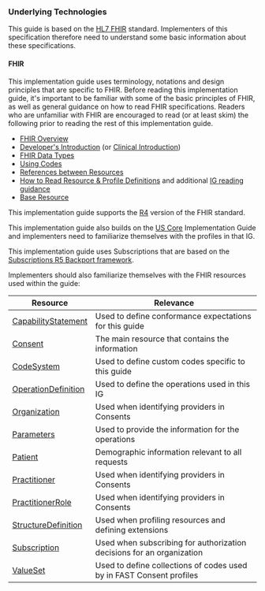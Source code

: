 ### Underlying Technologies
This guide is based on the [HL7 FHIR]({{site.data.fhir.path}}index.html) standard.  Implementers of this specification therefore need to understand some basic information about these specifications.

#### FHIR
This implementation guide uses terminology, notations and design principles that are
specific to FHIR.  Before reading this implementation guide, it's important to be familiar with some of the basic principles of FHIR, as well as general guidance on how to read FHIR specifications.  Readers who are unfamiliar with FHIR are encouraged to read (or at least skim) the following prior to reading the rest of this implementation guide.

* [FHIR Overview]({{site.data.fhir.path}}overview.html)
* [Developer's Introduction]({{site.data.fhir.path}}overview-dev.html) (or [Clinical Introduction]({{site.data.fhir.path}}overview-clinical.html))
* [FHIR Data Types]({{site.data.fhir.path}}datatypes.html)
* [Using Codes]({{site.data.fhir.path}}terminologies.html)
* [References between Resources]({{site.data.fhir.path}}references.html)
* [How to Read Resource & Profile Definitions]({{site.data.fhir.path}}formats.html) and additional [IG reading guidance](https://build.fhir.org/ig/FHIR/ig-guidance/readingIgs.html)
* [Base Resource]({{site.data.fhir.path}}resource.html)

This implementation guide supports the [R4]({{site.data.fhir.path}}index.html) version of the FHIR standard.

This implementation guide also builds on the [US Core]({{site.data.fhir.uscore}}) Implementation Guide and implementers need to familiarize themselves with the profiles in that IG.

This implementation guide uses Subscriptions that are based on the [Subscriptions R5 Backport framework]({{site.data.fhir.subscriptions}}).

Implementers should also familiarize themselves with the FHIR resources used within the guide:

<table>
  <thead>
    <tr>
      <th>Resource</th>
      <th>Relevance</th>
    </tr>
  </thead>
  <tbody>
    <tr><td><a href="{{site.data.fhir.path}}capabilitystatement.html">CapabilityStatement</a></td><td>Used to define conformance expectations for this guide</td></tr>
    <tr><td><a href="{{site.data.fhir.path}}consent.html">Consent</a></td><td>The main resource that contains the information</td></tr>
    <tr><td><a href="{{site.data.fhir.path}}codesystem.html">CodeSystem</a></td><td>Used to define custom codes specific to this guide</td></tr>
    <tr><td><a href="{{site.data.fhir.path}}operationdefinition.html">OperationDefinition</a></td><td>Used to define the operations used in this IG</td></tr>
    <tr><td><a href="{{site.data.fhir.path}}organization.html">Organization</a></td><td>Used when identifying providers in Consents</td></tr>
    <tr><td><a href="{{site.data.fhir.path}}parameters.html">Parameters</a></td><td>Used to provide the information for the operations</td></tr>
    <tr><td><a href="{{site.data.fhir.path}}patient.html">Patient</a></td><td>Demographic information relevant to all requests</td></tr>
    <tr><td><a href="{{site.data.fhir.path}}practitioner.html">Practitioner</a></td><td>Used when identifying providers in Consents</td></tr>
    <tr><td><a href="{{site.data.fhir.path}}practitionerrole.html">PractitionerRole</a></td><td>Used when identifying providers in Consents</td></tr>
    <tr><td><a href="{{site.data.fhir.path}}structuredefinition.html">StructureDefinition</a></td><td>Used when profiling resources and defining extensions</td></tr>
    <tr><td><a href="{{site.data.fhir.path}}subscription.html">Subscription</a></td><td>Used when subscribing for authorization decisions for an organization</td></tr>
    <tr><td><a href="{{site.data.fhir.path}}valueset.html">ValueSet</a></td><td>Used to define collections of codes used by in FAST Consent profiles</td></tr>
  </tbody>
</table>
